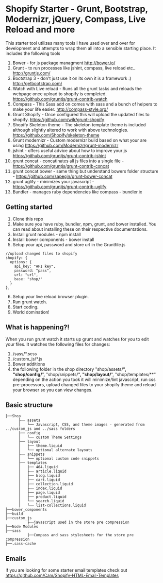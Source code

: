 Shopify Starter - Grunt, Bootstrap, Modernizr, jQuery, Compass, Live Reload and more
============

This starter tool utilizes many tools I have used over and over for development and attempts to wrap them all into a sensible starting place. It includes the following tools

1. Bower - for js package managment http://bower.io/
2. Grunt - to run processes like jshint, compass, live reload etc.. http://gruntjs.com/
3. Bootstrap 3 - don't just use it on its own it is a framework :) http://getbootstrap.com/
4. Watch with Live reload - Runs all the grunt tasks and reloads the webpage once upload to shopify is completed. https://github.com/gruntjs/grunt-contrib-watch
5. Compass - This Sass add on comes with sass and a bunch of helpers to make your life easier. http://compass-style.org/
6. Grunt Shopify - Once configured this will upload the updated files to shopify. https://github.com/wilr/grunt-shopify
7. Shopify Skeleton theme - The skeleton template theme is included although slightly altered to work with above technologies. https://github.com/Shopify/skeleton-theme
8. Grunt modernizr - Custom modernizr build based on what your are using https://github.com/Modernizr/grunt-modernizr
9. jshint - offers useful advice about how to improve your js https://github.com/gruntjs/grunt-contrib-jshint
10. grunt concat - concatinates all js files into a single file - https://github.com/gruntjs/grunt-contrib-concat
11. grunt concat bower - same thing but understand bowers folder structure - https://github.com/sapegin/grunt-bower-concat
12. grunt uglify - minimizes your javascript - https://github.com/gruntjs/grunt-contrib-uglify
13. Bundler - manages ruby dependencies like compass - bundler.io

Getting started
---------------------
1. Clone this repo
2. Make sure you have ruby, bundler, npm, grunt, and bower installed. You can read about installing these on their respective documentations.
3. Install grunt modules - npm install
4. Install bower components - bower install
5. Setup your api, password and store url in the Gruntfile.js
```
//upload changed files to shopify
shopify: {
  options: {
    api_key: "API key",
    password: "pass",
    url: "url",
    base: "shop/"
  }
},
```
6. Setup your live reload browser plugin.
7. Run grunt watch.
8. Start coding.
9. World domination!

What is happening?!
-----------------
When you run grunt watch it starts up grunt and watches for you to edit your files. It watches the following files for changes:
1. /sass/*.scss
2. /custom_js/*.js
3. Bower additions
4. the following folder in the shop directory "shop/assets/**", "shop/config/**", "shop/snippets/**", "shop/layout/**", "shop/templates/**"
depending on the action you took it will minimize/lint javascript, run css pre-processors, upload changed files to your shopify theme and reload your browser so you can view changes.

Basic structure
---------------
```
├──Shop
      ├── assets
      │   └── Javascript, CSS, and theme images - generated from ../custom_js and ../sass folders
      ├── config
      │   └── custom Theme Settings
      ├── layout
      │   ├── theme.liquid
      │   └── optional alternate layouts
      ├── snippets
      │   └── optional custom code snippets
      ├── templates
      │   ├── 404.liquid
      │   ├── article.liquid
      │   ├── blog.liquid
      │   ├── cart.liquid
      │   ├── collection.liquid
      │   ├── index.liquid
      │   ├── page.liquid
      │   ├── product.liquid
      │   └── search.liquid
      │   └── list-collections.liquid
├──bower_components
├──build
├──custom_js
          ├──javascript used in the store pre compression
├──Node Modules
├──sass
          ├──Compass and sass stylesheets for the store pre compression
├──.sass-cache
```

Emails
---------------
If you are looking for some starter email templates check out https://github.com/Cam/Shopify-HTML-Email-Templates
